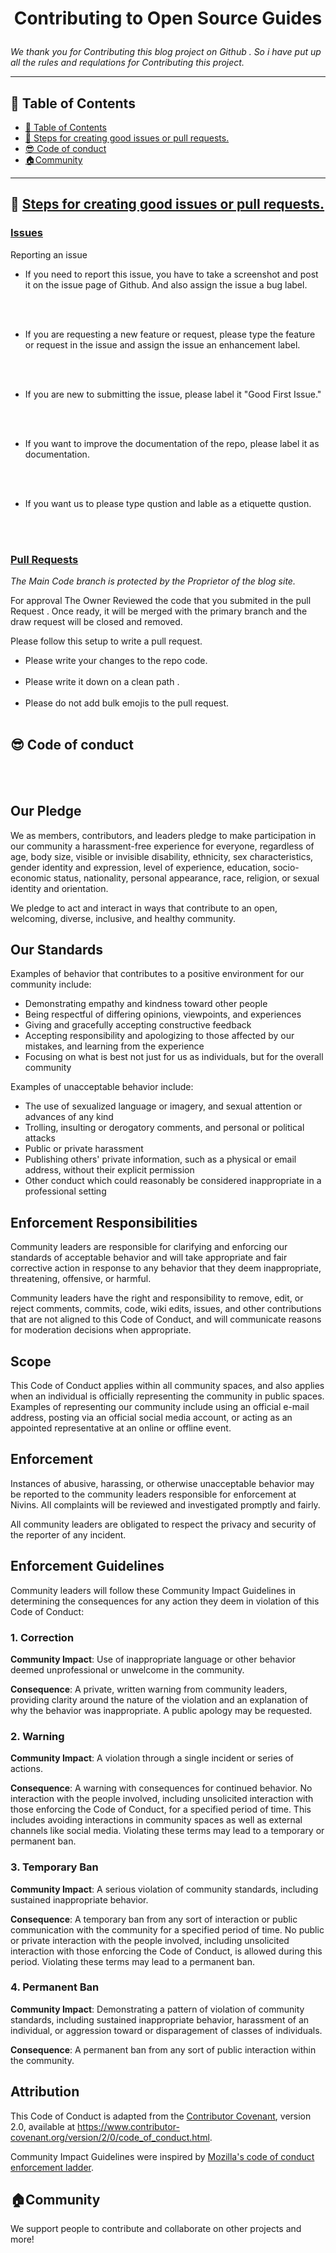 <h1 align = "center">

**Contributing to Open Source Guides**

</h1>

*We thank you for Contributing this blog project on Github . So i have put up all the rules and requlations for Contributing this project.*

---

## 📰 Table of Contents

- [📰 Table of Contents](#📰-table-of-contents)
- [🎯 Steps for creating good issues or pull requests.](#🎯-steps-for-creating-good-issues-or-pull-requests)
- [😎 Code of conduct](#😎-code-of-conduct)
- [🏠Community ](#🏠community)


---


## 🎯 <ins> Steps for creating good issues or pull requests.</ins>

### <ins> Issues</ins>

Reporting an issue

- If you need to report this issue, you have to take a screenshot and post it on the issue page of Github. And also assign the issue a bug label.

<br><br>

- If you are requesting a new feature or request, please type the feature or request in the issue and assign the issue an enhancement label.

<br><br>

- If you are new to submitting the issue, please label it "Good First Issue."

<br><br>

- If you want to improve the documentation of the repo, please label it as documentation.

<br><br>

- If you want us to please type qustion and lable as a etiquette qustion.


<br><br>

### <ins>Pull Requests</ins>

*The Main Code branch is protected by the Proprietor of the blog site.*

For approval The Owner Reviewed the code that you submited in the pull Request . Once ready, it will be merged with the primary branch and the draw request will be closed and removed.

Please follow this setup to write a pull request.

- Please write your changes to the repo code. 
<br><br>
- Please write it down on a clean path . 
<br><br>
- Please do not add bulk emojis to the pull request.
<br><br>

## 😎 Code of conduct
<br><br>

## Our Pledge

We as members, contributors, and leaders pledge to make participation in our
community a harassment-free experience for everyone, regardless of age, body
size, visible or invisible disability, ethnicity, sex characteristics, gender
identity and expression, level of experience, education, socio-economic status,
nationality, personal appearance, race, religion, or sexual identity
and orientation.

We pledge to act and interact in ways that contribute to an open, welcoming,
diverse, inclusive, and healthy community.

## Our Standards

Examples of behavior that contributes to a positive environment for our
community include:

* Demonstrating empathy and kindness toward other people
* Being respectful of differing opinions, viewpoints, and experiences
* Giving and gracefully accepting constructive feedback
* Accepting responsibility and apologizing to those affected by our mistakes,
  and learning from the experience
* Focusing on what is best not just for us as individuals, but for the
  overall community

Examples of unacceptable behavior include:

* The use of sexualized language or imagery, and sexual attention or
  advances of any kind
* Trolling, insulting or derogatory comments, and personal or political attacks
* Public or private harassment
* Publishing others' private information, such as a physical or email
  address, without their explicit permission
* Other conduct which could reasonably be considered inappropriate in a
  professional setting

## Enforcement Responsibilities

Community leaders are responsible for clarifying and enforcing our standards of
acceptable behavior and will take appropriate and fair corrective action in
response to any behavior that they deem inappropriate, threatening, offensive,
or harmful.

Community leaders have the right and responsibility to remove, edit, or reject
comments, commits, code, wiki edits, issues, and other contributions that are
not aligned to this Code of Conduct, and will communicate reasons for moderation
decisions when appropriate.

## Scope

This Code of Conduct applies within all community spaces, and also applies when
an individual is officially representing the community in public spaces.
Examples of representing our community include using an official e-mail address,
posting via an official social media account, or acting as an appointed
representative at an online or offline event.

## Enforcement

Instances of abusive, harassing, or otherwise unacceptable behavior may be
reported to the community leaders responsible for enforcement at
Nivins.
All complaints will be reviewed and investigated promptly and fairly.

All community leaders are obligated to respect the privacy and security of the
reporter of any incident.

## Enforcement Guidelines

Community leaders will follow these Community Impact Guidelines in determining
the consequences for any action they deem in violation of this Code of Conduct:

### 1. Correction

**Community Impact**: Use of inappropriate language or other behavior deemed
unprofessional or unwelcome in the community.

**Consequence**: A private, written warning from community leaders, providing
clarity around the nature of the violation and an explanation of why the
behavior was inappropriate. A public apology may be requested.

### 2. Warning

**Community Impact**: A violation through a single incident or series
of actions.

**Consequence**: A warning with consequences for continued behavior. No
interaction with the people involved, including unsolicited interaction with
those enforcing the Code of Conduct, for a specified period of time. This
includes avoiding interactions in community spaces as well as external channels
like social media. Violating these terms may lead to a temporary or
permanent ban.

### 3. Temporary Ban

**Community Impact**: A serious violation of community standards, including
sustained inappropriate behavior.

**Consequence**: A temporary ban from any sort of interaction or public
communication with the community for a specified period of time. No public or
private interaction with the people involved, including unsolicited interaction
with those enforcing the Code of Conduct, is allowed during this period.
Violating these terms may lead to a permanent ban.

### 4. Permanent Ban

**Community Impact**: Demonstrating a pattern of violation of community
standards, including sustained inappropriate behavior,  harassment of an
individual, or aggression toward or disparagement of classes of individuals.

**Consequence**: A permanent ban from any sort of public interaction within
the community.

## Attribution

This Code of Conduct is adapted from the [Contributor Covenant][homepage],
version 2.0, available at
https://www.contributor-covenant.org/version/2/0/code_of_conduct.html.

Community Impact Guidelines were inspired by [Mozilla's code of conduct
enforcement ladder](https://github.com/mozilla/diversity).

[homepage]: https://www.contributor-covenant.org


## 🏠Community 

We support people to contribute and collaborate on other projects and more!


